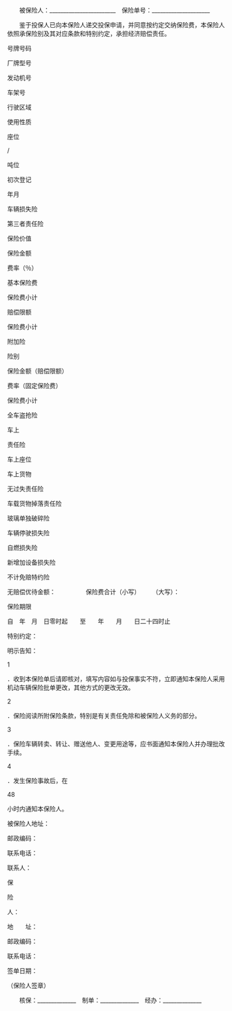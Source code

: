 
 


　　被保险人：________________________　保险单号：_____________________


　　鉴于投保人已向本保险人递交投保申请，并同意按约定交纳保险费，本保险人依照承保险别及其对应条款和特别约定，承担经济赔偿责任。



 

  

   


号牌号码





   



 




   


厂牌型号





   



 




  

  

   


发动机号





   



 




   


车架号





   



 




  

  

   


行驶区域





   



 




   


使用性质





   



 




   



 




   


座位


/


吨位





   


初次登记





年月





   



 




  

  

   


车辆损失险





   


第三者责任险





  

  

   


保险价值





   


保险金额





   


费率（％）





   


基本保险费





   


保险费小计





   


赔偿限额





   


保险费小计





  

  

   



 




   



 




   



 




   



 




   



 




   



 




   



 




  

  

   


附加险





   


险别





   


保险金额（赔偿限额）





   


费率（固定保险费）





   


保险费小计





  

  

   


全车盗抢险





   



 




   



 




   



 




  

  

   


车上


 


责任险





   


车上座位





   



 




   



 




   



 




  

  

   


车上货物





   



 




   



 




   



 




  

  

   


无过失责任险





   



 




   



 




   



 




  

  

   


车载货物掉落责任险





   



 




   



 




   



 




  

  

   


玻璃单独破碎险





   



 




   



 




   



 




  

  

   


车辆停驶损失险





   



 




   



 




   



 




  

  

   


自燃损失险





   



 




   



 




   



 




  

  

   


新增加设备损失险





   



 




   



 




   



 




  

  

   


不计免赔特约险





   



 




   



 




   



 




  

  

   



 




   



 




   



 




   



 




  

  

   


无赔偿优待金额：　　　　　保险费合计（小写）　　　（大写）：





  

  

   


保险期限





   


自　年　月　日零时起　　至　　年　　月　　日二十四时止





  

  

   


特别约定：





  

  

   


明示告知：


1


．收到本保险单后请即核对，填写内容如与投保事实不符，立即通知本保险人采用机动车辆保险批单更改，其他方式的更改无效。






2


．保险阅读所附保险条款，特别是有关责任免除和被保险人义务的部分。






3


．保险车辆转卖、转让、赠送他人、变更用途等，应书面通知本保险人并办理批改手续。






4


．发生保险事故后，在


48


小时内通知本保险人。





  

  

   


被保险人地址：





邮政编码：





联系电话：





联系人：





   


保


 


险


 


人：





地　　址：





邮政编码：





联系电话：





签单日期：







                       



（保险人签章）





  

 




　　核保：______________　制单：______________　经办：______________



 


 

 
 
 
 
 
  


  
 

  


  


  
 
 
 
 

